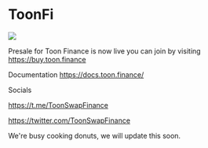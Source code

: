 # ToonFi

![](https://toon.finance/wp-content/uploads/2022/10/ToonFi-1.png)

Presale for Toon Finance is now live you can join by visiting https://buy.toon.finance

Documentation https://docs.toon.finance/

Socials

https://t.me/ToonSwapFinance

https://twitter.com/ToonSwapFinance

We're busy cooking donuts, we will update this soon.
